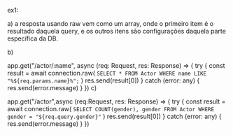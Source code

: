 ex1:

a) a resposta usando raw vem como um array, onde o primeiro item é o resultado daquela query, e os outros itens são configurações daquela parte específica da DB.

b)

app.get("/actor/:name", async (req: Request, res: Response) => {
  try {
    const result = await connection.raw(
      `SELECT * FROM Actor WHERE name LIKE "%${req.params.name}%";`
    )
    res.send(result[0])
  } catch (error: any) {
    res.send(error.message)
  }
})
c)

app.get("/actor",async (req:Request, res: Response) => {
  try {
    const result = await connection.raw(
      `SELECT COUNT(gender), gender FROM Actor WHERE gender = "${req.query.gender}"`
    )
    res.send(result[0])
  } catch (error: any) {
    res.send(error.message)
  }
})